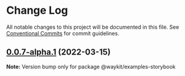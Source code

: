 # Change Log

All notable changes to this project will be documented in this file.
See [Conventional Commits](https://conventionalcommits.org) for commit guidelines.

## [0.0.7-alpha.1](https://github.com/nefayran/Way/compare/@waykit/examples-storybook@0.0.7-alpha.0...@waykit/examples-storybook@0.0.7-alpha.1) (2022-03-15)

**Note:** Version bump only for package @waykit/examples-storybook
